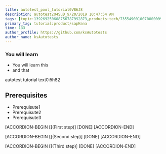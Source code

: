 ```yaml
---
title: autotest_pool_tutorial0V86J8
description: autotest2O4SuD_9/20/2019 10:47:54 AM
tags: [topic:139269250608756787992873,products:tech/73554900100700000996,tutorial:experience/advanced]
primary_tag: tutorial:product/sapHana
time: 133
author_profile: https://github.com/ksAutotests
author_name: ksAutotests
---
```

### You will learn
- You will learn this
- and that

autotest tutorial text0i5h82

## Prerequisites
- Prerequisute1
- Prerequisute2
- Prerequisute3

[ACCORDION-BEGIN [](First step)]
[DONE]
[ACCORDION-END]

[ACCORDION-BEGIN [](Second step)]
[DONE]
[ACCORDION-END]

[ACCORDION-BEGIN [](Third step)]
[DONE]
[ACCORDION-END]

